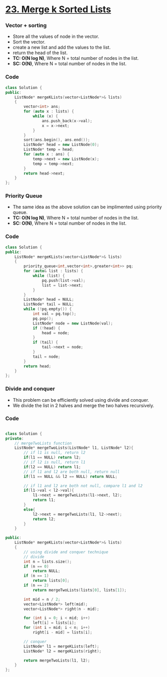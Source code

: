 # [23. Merge k Sorted Lists](https://leetcode.com/problems/merge-k-sorted-lists/)

### Vector + sorting

-   Store all the values of node in the vector.
-   Sort the vector.
-   create a new list and add the values to the list.
-   return the head of the list.
-   **TC: O(N log N)**, Where N = total number of nodes in the list.
-   **SC: O(N)**, Where N = total number of nodes in the list.

### Code

```cpp
class Solution {
public:
    ListNode* mergeKLists(vector<ListNode*>& lists)
    {
        vector<int> ans;
        for (auto x : lists) {
            while (x) {
                ans.push_back(x->val);
                x = x->next;
            }
        }
        sort(ans.begin(), ans.end());
        ListNode* head = new ListNode(0);
        ListNode* temp = head;
        for (auto x : ans) {
            temp->next = new ListNode(x);
            temp = temp->next;
        }
        return head->next;
    }
};
```

### Priority Queue

-   The same idea as the above solution can be implimented using priority queue.
-   **TC: O(N log N)**, Where N = total number of nodes in the list.
-   **SC: O(N)**, Where N = total number of nodes in the list.

### Code

```cpp
class Solution {
public:
    ListNode* mergeKLists(vector<ListNode*>& lists)
    {
        priority_queue<int,vector<int>,greater<int>> pq;
        for (auto& list : lists) {
            while (list) {
                pq.push(list->val);
                list = list->next;
            }
        }
        ListNode* head = NULL;
        ListNode* tail = NULL;
        while (!pq.empty()) {
            int val = pq.top();
            pq.pop();
            ListNode* node = new ListNode(val);
            if (!head) {
                head = node;
            }
            if (tail) {
                tail->next = node;
            }
            tail = node;
        }
        return head;
    }
};
```

### Divide and conquer

-   This problem can be efficiently solved using divide and conquer.
-   We divide the list in 2 halves and merge the two halves recursively.

### Code

```cpp

class Solution {
private:
    // mergeTwoLists function
    ListNode* mergeTwoLists(ListNode* l1, ListNode* l2){
        // if l1 is null, return l2
        if(l1 == NULL) return l2;
        // if l2 is null, return l1
        if(l2 == NULL) return l1;
        // if l1 and l2 are both null, return null
        if(l1 == NULL && l2 == NULL) return NULL;

        // if l1 and l2 are both not null, compare l1 and l2
        if(l1->val < l2->val){
            l1->next = mergeTwoLists(l1->next, l2);
            return l1;
        }
        else{
            l2->next = mergeTwoLists(l1, l2->next);
            return l2;
        }
    }

public:
    ListNode* mergeKLists(vector<ListNode*>& lists)
    {
        // using divide and conquer technique
        // divide
        int n = lists.size();
        if (n == 0)
            return NULL;
        if (n == 1)
            return lists[0];
        if (n == 2)
            return mergeTwoLists(lists[0], lists[1]);

        int mid = n / 2;
        vector<ListNode*> left(mid);
        vector<ListNode*> right(n - mid);

        for (int i = 0; i < mid; i++)
            left[i] = lists[i];
        for (int i = mid; i < n; i++)
            right[i - mid] = lists[i];

        // conquer
        ListNode* l1 = mergeKLists(left);
        ListNode* l2 = mergeKLists(right);

        return mergeTwoLists(l1, l2);
    }
};
```
